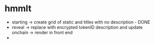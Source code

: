 # hmmlt
- starting -> create grid of static and titles with no description - DONE
- reveal -> replace with encrypted tokenID description and update onchain -> render in front end
- 